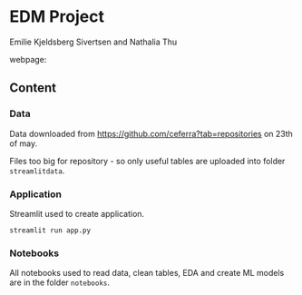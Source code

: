 # EDM Project

Emilie Kjeldsberg Sivertsen and Nathalia Thu

webpage: 

## Content

### Data

Data downloaded from https://github.com/ceferra?tab=repositories on 23th of may.

Files too big for repository - so only useful tables are uploaded into folder `streamlitdata`.

### Application

Streamlit used to create application.

`streamlit run app.py`

### Notebooks

All notebooks used to read data, clean tables, EDA and create ML models are in the folder `notebooks`.